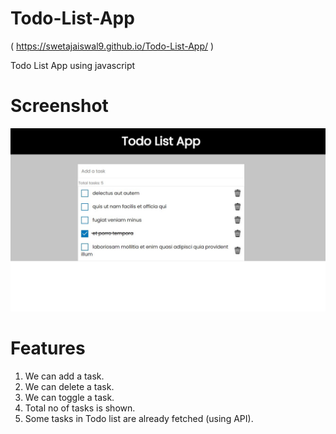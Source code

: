 # Todo-List-App

( https://swetajaiswal9.github.io/Todo-List-App/ )

Todo List App using javascript

# Screenshot

![](https://github.com/SwetaJaiswal9/Todo-List-App/blob/master/Todo%20List%20Screenshot.jpg)

# Features

1. We can add a task.
2. We can delete a task.
3. We can toggle a task.
4. Total no of tasks is shown.
5. Some tasks in Todo list are already fetched (using API).
